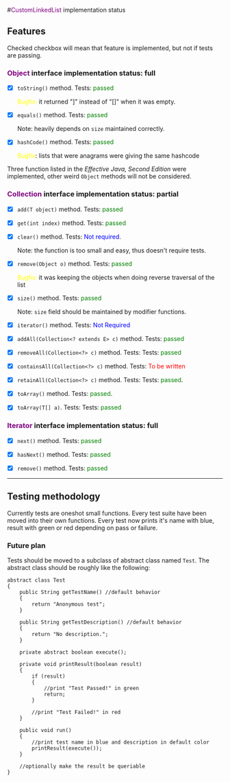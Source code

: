#<font color="purple">CustomLinkedList</font> implementation status

<h2>Features</h2>

Checked checkbox will mean that feature is implemented, but not if tests are passing. 
 
<h3><font color="purple">Object</font> interface implementation status: full</h3>
 
 - [x] `toString()` method. Tests: <font color="green">passed</font>
 
   <font color="yellow">Bugfix:</font> it returned "]" instead of "[]" when it was empty.
 
 - [x] `equals()` method. Tests: <font color="green">passed</font>
 
   Note: heavily depends on `size` maintained correctly.
 
 - [x] `hashCode()` method. Tests: <font color="green">passed</font> 

   <font color="yellow">Bugfix</font>: lists that were anagrams were giving the same hashcode
   
Three function listed in the *Effective Java, Second Edition* were implemented, other weird `Object` methods will not be considered.
 
<h3><font color="purple">Collection</font> interface implementation status: partial</h3>

 - [x] `add(T object)` method. Tests: <font color="green">passed</font> 
 
 - [x] `get(int index)` method. Tests: <font color="green">passed</font> 
 
 - [x] `clear()` method. Tests: <font color="blue">Not required</font>.
 
    Note: the function is too small and easy, thus doesn't require tests.
    
 - [x] `remove(Object o)` method. Tests: <font color="green">passed</font>
 
   <font color="yellow">Bugfix:</font> it was keeping the objects when doing reverse traversal of the list
 
 - [x] `size()` method. Tests: <font color="green">passed</font>
 
    Note: `size` field should be maintained by modifier functions.
    
 - [x] `iterator()` method. Tests: <font color="blue">Not Required</font>
 
 - [x] `addAll(Collection<? extends E> c)` method. Tests: <font color="green">passed</font>
 
 - [x] `removeAll(Collection<?> c)` method. Tests: Tests: <font color="green">passed</font>
 
 - [x] `containsAll(Collection<?> c)` method. Tests: <font color ="red">To be written</font>
 
 - [x] `retainAll(Collection<?> c)` method. Tests: Tests: <font color="green">passed</font>.
 
 - [x] `toArray()` method. Tests: <font color="green">passed</font>.
 
 - [x] `toArray(T[] a)`. Tests: Tests: <font color="green">passed</font>
 
<h3><font color="purple">Iterator</font> interface implementation status: full</h3>

 - [x] `next()` method. Tests: <font color="green">passed</font>
 
 - [x] `hasNext()` method. Tests: <font color="green">passed</font>
 
 - [x] `remove()` method. Tests: <font color="green">passed</font>
 
 <hr>
 
<h2>Testing methodology</h2>

Currently tests are oneshot small functions. Every test suite have been moved into their own functions. Every test now prints it's name with blue, result with green or red depending on pass or failure.

<h3>Future plan</h3>

Tests should be moved to a subclass of abstract class named `Test`. The abstract class should be roughly like the following:
 
    abstract class Test
    {
        public String getTestName() //default behavior
        {
            return "Anonymous test";
        }
        
        public String getTestDescription() //default behavior
        {
            return "No description.";
        }
        
        private abstract boolean execute();
        
        private void printResult(boolean result)
        {
            if (result)
            {
                //print "Test Passed!" in green
                return;
            }
            
            //print "Test Failed!" in red
        }
        
        public void run()
        {
            //print test name in blue and description in default color
            printResult(execute());
        }
        
        //optionally make the result be queriable
    }